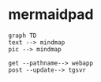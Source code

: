 # mermaidpad


```mermaid
graph TD
text --> mindmap
pic --> mindmap

get --pathname--> webapp
post --update--> tgsvr 


```
